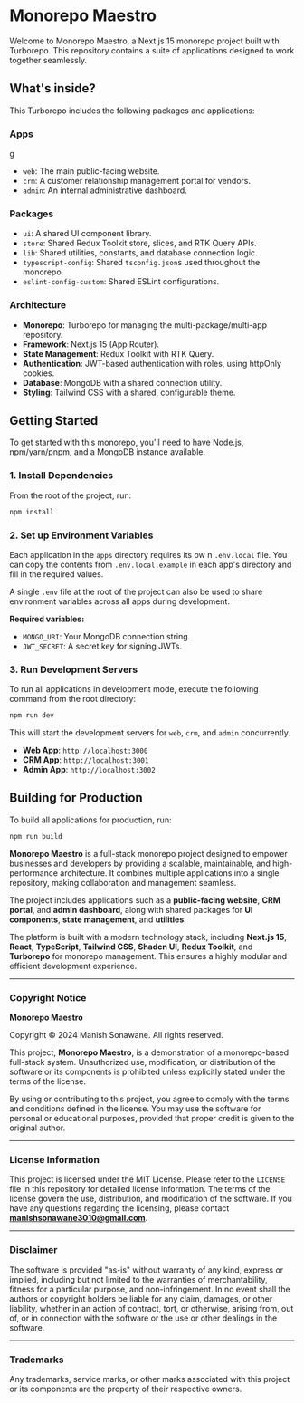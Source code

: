 # Monorepo Maestro

Welcome to Monorepo Maestro, a Next.js 15 monorepo project built with Turborepo. This repository contains a suite of applications designed to work together seamlessly.

## What's inside?

This Turborepo includes the following packages and applications:

### Apps
g 
- `web`: The main public-facing website.
- `crm`: A customer relationship management portal for vendors.
- `admin`: An internal administrative dashboard.

### Packages

- `ui`: A shared UI component library.
- `store`: Shared Redux Toolkit store, slices, and RTK Query APIs.
- `lib`: Shared utilities, constants, and database connection logic.
- `typescript-config`: Shared `tsconfig.json`s used throughout the monorepo.
- `eslint-config-custom`: Shared ESLint configurations.

### Architecture

- **Monorepo**: Turborepo for managing the multi-package/multi-app repository.
- **Framework**: Next.js 15 (App Router).
- **State Management**: Redux Toolkit with RTK Query.
- **Authentication**: JWT-based authentication with roles, using httpOnly cookies.
- **Database**: MongoDB with a shared connection utility.
- **Styling**: Tailwind CSS with a shared, configurable theme.

## Getting Started

To get started with this monorepo, you'll need to have Node.js, npm/yarn/pnpm, and a MongoDB instance available.

### 1. Install Dependencies

From the root of the project, run:

```bash
npm install
```

### 2. Set up Environment Variables

Each application in the `apps` directory requires its ow n `.env.local` file. You can copy the contents from `.env.local.example` in each app's directory and fill in the required values.

A single `.env` file at the root of the project can also be used to share environment variables across all apps during development.

**Required variables:**

- `MONGO_URI`: Your MongoDB connection string.
- `JWT_SECRET`: A secret key for signing JWTs.

### 3. Run Development Servers

To run all applications in development mode, execute the following command from the root directory:

```bash
npm run dev
```

This will start the development servers for `web`, `crm`, and `admin` concurrently.

- **Web App**: `http://localhost:3000`
- **CRM App**: `http://localhost:3001`
- **Admin App**: `http://localhost:3002`

## Building for Production

To build all applications for production, run:

```bash
npm run build
```


**Monorepo Maestro** is a full-stack monorepo project designed to empower businesses and developers by providing a scalable, maintainable, and high-performance architecture. It combines multiple applications into a single repository, making collaboration and management seamless.  

The project includes applications such as a **public-facing website**, **CRM portal**, and **admin dashboard**, along with shared packages for **UI components**, **state management**, and **utilities**.  

The platform is built with a modern technology stack, including **Next.js 15**, **React**, **TypeScript**, **Tailwind CSS**, **Shadcn UI**, **Redux Toolkit**, and **Turborepo** for monorepo management. This ensures a highly modular and efficient development experience.  

---

### Copyright Notice
**Monorepo Maestro**  

Copyright © 2024 Manish Sonawane. All rights reserved.  

This project, **Monorepo Maestro**, is a demonstration of a monorepo-based full-stack system. Unauthorized use, modification, or distribution of the software or its components is prohibited unless explicitly stated under the terms of the license.  

By using or contributing to this project, you agree to comply with the terms and conditions defined in the license. You may use the software for personal or educational purposes, provided that proper credit is given to the original author.  

---

### License Information
This project is licensed under the MIT License. Please refer to the `LICENSE` file in this repository for detailed license information. The terms of the license govern the use, distribution, and modification of the software. If you have any questions regarding the licensing, please contact **manishsonawane3010@gmail.com**.  

---

### Disclaimer
The software is provided "as-is" without warranty of any kind, express or implied, including but not limited to the warranties of merchantability, fitness for a particular purpose, and non-infringement. In no event shall the authors or copyright holders be liable for any claim, damages, or other liability, whether in an action of contract, tort, or otherwise, arising from, out of, or in connection with the software or the use or other dealings in the software.  

---

### Trademarks
Any trademarks, service marks, or other marks associated with this project or its components are the property of their respective owners.  

